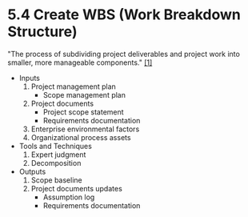 # 5.4 Create WBS (Work Breakdown Structure)

"The process of subdividing project deliverables and project work into smaller,
more manageable components." [[1]](../../home.md#references)

- Inputs
  1. Project management plan
     - Scope management plan
  2. Project documents
     - Project scope statement
     - Requirements documentation
  3. Enterprise environmental factors
  4. Organizational process assets
- Tools and Techniques
  1. Expert judgment
  2. Decomposition
- Outputs
  1. Scope baseline
  2. Project documents updates
     - Assumption log
     - Requirements documentation
